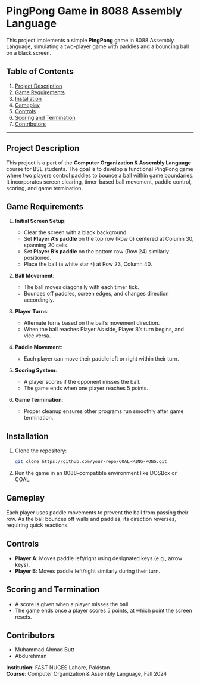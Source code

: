 # PingPong Game in 8088 Assembly Language

This project implements a simple **PingPong** game in 8088 Assembly Language, simulating a two-player game with paddles and a bouncing ball on a black screen.

## Table of Contents
1. [Project Description](#project-description)
2. [Game Requirements](#game-requirements)
3. [Installation](#installation)
4. [Gameplay](#gameplay)
5. [Controls](#controls)
6. [Scoring and Termination](#scoring-and-termination)
7. [Contributors](#contributors)

---

## Project Description
This project is a part of the **Computer Organization & Assembly Language** course for BSE students. The goal is to develop a functional PingPong game where two players control paddles to bounce a ball within game boundaries. It incorporates screen clearing, timer-based ball movement, paddle control, scoring, and game termination.

## Game Requirements
1. **Initial Screen Setup**:
   - Clear the screen with a black background.
   - Set **Player A’s paddle** on the top row (Row 0) centered at Column 30, spanning 20 cells.
   - Set **Player B’s paddle** on the bottom row (Row 24) similarly positioned.
   - Place the ball (a white star `*`) at Row 23, Column 40.

2. **Ball Movement**:
   - The ball moves diagonally with each timer tick.
   - Bounces off paddles, screen edges, and changes direction accordingly.

3. **Player Turns**:
   - Alternate turns based on the ball’s movement direction.
   - When the ball reaches Player A’s side, Player B’s turn begins, and vice versa.

4. **Paddle Movement**:
   - Each player can move their paddle left or right within their turn.

5. **Scoring System**:
   - A player scores if the opponent misses the ball.
   - The game ends when one player reaches 5 points.

6. **Game Termination**:
   - Proper cleanup ensures other programs run smoothly after game termination.

## Installation
1. Clone the repository:
   ```bash
   git clone https://github.com/your-repo/COAL-PING-PONG.git
   ```
2. Run the game in an 8088-compatible environment like DOSBox or COAL.

## Gameplay
Each player uses paddle movements to prevent the ball from passing their row. As the ball bounces off walls and paddles, its direction reverses, requiring quick reactions.

## Controls
- **Player A**: Moves paddle left/right using designated keys (e.g., arrow keys).
- **Player B**: Moves paddle left/right similarly during their turn.

## Scoring and Termination
- A score is given when a player misses the ball.
- The game ends once a player scores 5 points, at which point the screen resets.

## Contributors
- Muhammad Ahmad Butt
- Abdurehman

**Institution**: FAST NUCES Lahore, Pakistan  
**Course**: Computer Organization & Assembly Language, Fall 2024
